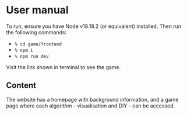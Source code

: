 # User manual 

To run, ensure you have Node v18.18.2 (or equivalent) installed. Then run the following commands:

* `% cd game/frontend`
* `% npm i`
* `% npm run dev`

Visit the link shown in terminal to see the game.

## Content

The website has a homepage with background information, and a game page where each algorithm - visualisation and DIY - can be accessed.

